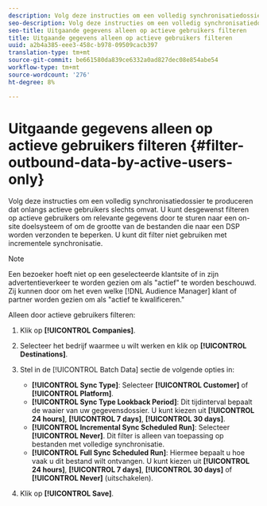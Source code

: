 ```yaml
---
description: Volg deze instructies om een volledig synchronisatiedossier te produceren dat onlangs actieve gebruikers slechts omvat. U kunt desgewenst filteren op actieve gebruikers om relevante gegevens door te sturen naar een on-site doelsysteem of om de grootte van de bestanden die naar een DSP worden verzonden te beperken. U kunt dit filter niet gebruiken met incrementele synchronisatie.
seo-description: Volg deze instructies om een volledig synchronisatiedossier te produceren dat onlangs actieve gebruikers slechts omvat. U kunt desgewenst filteren op actieve gebruikers om relevante gegevens door te sturen naar een on-site doelsysteem of om de grootte van de bestanden die naar een DSP worden verzonden te beperken. U kunt dit filter niet gebruiken met incrementele synchronisatie.
seo-title: Uitgaande gegevens alleen op actieve gebruikers filteren
title: Uitgaande gegevens alleen op actieve gebruikers filteren
uuid: a2b4a385-eee3-458c-b978-09509cacb397
translation-type: tm+mt
source-git-commit: be661580da839ce6332a0ad827dec08e854abe54
workflow-type: tm+mt
source-wordcount: '276'
ht-degree: 8%

---
```



# Uitgaande gegevens alleen op actieve gebruikers filteren {#filter-outbound-data-by-active-users-only}

Volg deze instructies om een volledig synchronisatiedossier te produceren dat onlangs actieve gebruikers slechts omvat. U kunt desgewenst filteren op actieve gebruikers om relevante gegevens door te sturen naar een on-site doelsysteem of om de grootte van de bestanden die naar een DSP worden verzonden te beperken. U kunt dit filter niet gebruiken met incrementele synchronisatie.

>[!NOTE]
>
>Een bezoeker hoeft niet op een geselecteerde klantsite of in zijn advertentieverkeer te worden gezien om als &quot;actief&quot; te worden beschouwd. Zij kunnen door om het even welke [!DNL Audience Manager] klant of partner worden gezien om als &quot;actief te kwalificeren.&quot;

Alleen door actieve gebruikers filteren:

1. Klik op **[!UICONTROL Companies]**.
1. Selecteer het bedrijf waarmee u wilt werken en klik op **[!UICONTROL Destinations]**.
1. Stel in de [!UICONTROL Batch Data] sectie de volgende opties in:

   * **[!UICONTROL Sync Type]**: Selecteer **[!UICONTROL Customer]** of **[!UICONTROL Platform]**.
   * **[!UICONTROL Sync Type Lookback Period]**: Dit tijdinterval bepaalt de waaier van uw gegevensdossier. U kunt kiezen uit **[!UICONTROL 24 hours]**, **[!UICONTROL 7 days]**, **[!UICONTROL 30 days]**.
   * **[!UICONTROL Incremental Sync Scheduled Run]**: Selecteer **[!UICONTROL Never]**. Dit filter is alleen van toepassing op bestanden met volledige synchronisatie.
   * **[!UICONTROL Full Sync Scheduled Run]**: Hiermee bepaalt u hoe vaak u dit bestand wilt ontvangen. U kunt kiezen uit **[!UICONTROL 24 hours]**, **[!UICONTROL 7 days]**, **[!UICONTROL 30 days]** of **[!UICONTROL Never]** (uitschakelen).

1. Klik op **[!UICONTROL Save]**.
